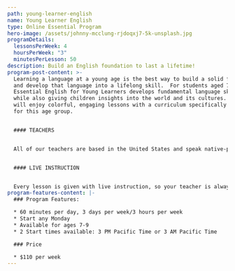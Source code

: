 ```yaml
---
path: young-learner-english
name: Young Learner English
type: Online Essential Program
hero-image: /assets/johnny-mcclung-rjdoqxj7-5k-unsplash.jpg
programDetails:
  lessonsPerWeek: 4
  hoursPerWeek: "3"
  minutesPerLesson: 50
description: Build an English foundation to last a lifetime!
program-post-content: >-
  Learning a language at a young age is the best way to build a solid foundation
  and develop that language into a lifelong skill.  For students aged 7-9,
  Essential English for Young Learners develops fundamental language skills
  while also giving children insights into the world and its cultures.  Student
  will enjoy colorful, engaging lessons with a curriculum specifically designed
  for this age group.


  #### TEACHERS


  All of our teachers are based in the United States and speak native-proficient level English. Every teacher has a TEFL Certificate or Master's Degree and extensive instructional experience.


  #### LIVE INSTRUCTION


  Every lesson is given with live instruction, so your teacher is always there to provide feedback and correction. You'll meet and practice with students from around the world as you improve your English skills together!
program-features-content: |-
  ### Program Features:

  * 60 minutes per day, 3 days per week/3 hours per week
  * Start any Monday 
  * Available for ages 7-9
  * 2 Start times available: 3 PM Pacific Time or 3 AM Pacific Time

  ### Price

  * $110 per week
---
```

